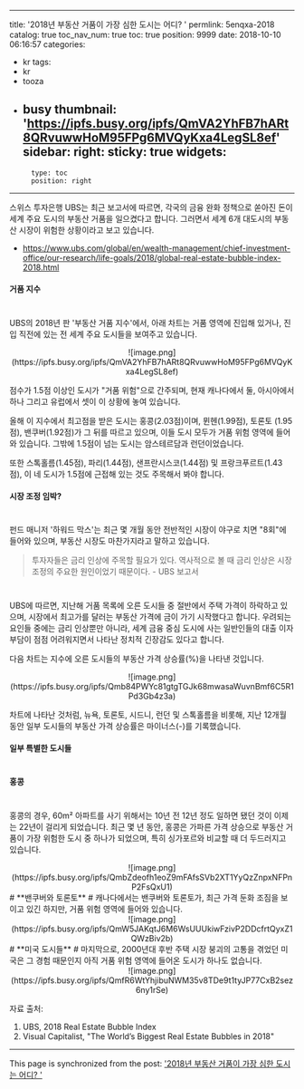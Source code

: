 
---
title: '2018년 부동산 거품이 가장 심한 도시는 어디? '
permlink: 5enqxa-2018
catalog: true
toc_nav_num: true
toc: true
position: 9999
date: 2018-10-10 06:16:57
categories:
- kr
tags:
- kr
- tooza
- busy
thumbnail: 'https://ipfs.busy.org/ipfs/QmVA2YhFB7hARt8QRvuwwHoM95FPg6MVQyKxa4LegSL8ef'
sidebar:
    right:
        sticky: true
widgets:
    -
        type: toc
        position: right
---


스위스 투자은행 UBS는 최근 보고서에 따르면, 각국의 금융 완화 정책으로 쏟아진 돈이 세계 주요 도시의 부동산 거품을 일으켰다고 합니다. 그러면서 세계 6개 대도시의 부동산 시장이 위험한 상황이라고 보고 있습니다. 

- https://www.ubs.com/global/en/wealth-management/chief-investment-office/our-research/life-goals/2018/global-real-estate-bubble-index-2018.html

#### 거품 지수 
#
UBS의 2018년 판 '부동산 거품 지수'에서, 아래 차트는 거품 영역에 진입해 있거나, 진입 직전에 있는 전 세계 주요 도시들을 보여주고 있습니다. 

<center> 
![image.png](https://ipfs.busy.org/ipfs/QmVA2YhFB7hARt8QRvuwwHoM95FPg6MVQyKxa4LegSL8ef)
</center> 

점수가 1.5점 이상인 도시가 "거품 위험"으로 간주되며, 현재 캐나다에서 둘, 아시아에서 하나 그리고 유럽에서 셋이 이 상황에 놓여 있습니다. 

올해 이 지수에서 최고점을 받은 도시는 홍콩(2.03점)이며, 뮌헨(1.99점), 토론토 (1.95점), 밴쿠버(1.92점)가 그 뒤를 따르고 있으며, 이들 도시 모두가 거품 위험 영역에 들어와 있습니다. 그밖에 1.5점이 넘는 도시는 암스테르담과 런던이었습니다. 

또한 스톡홀름(1.45점), 파리(1.44점), 샌프란시스코(1.44점) 및 프랑크푸르트(1.43점), 이  네 도시가 1.5점에 근접해 있는 것도 주목해서 봐야 합니다. 

#### 시장 조정 임박? 
# 
펀드 매니저 '하워드 막스'는 최근 몇 개월 동안 전반적인 시장이 야구로 치면 "8회"에 들어와 있으며, 부동산 시장도 마찬가지라고 말하고 있습니다. 

> 투자자들은 금리 인상에 주목할 필요가 있다. 역사적으로 볼 때 금리 인상은 시장 조정의 주요한 원인이었기 때문이다. - UBS 보고서 
#
UBS에 따르면, 지난해 거품 목록에 오른 도시들 중 절반에서 주택 가격이 하락하고 있으며, 시장에서 최고가를 달러는 부동산 가격에 금이 가기 시작했다고 합니다. 우려되는 요인들 중에는 금리 인상뿐만 아니라, 세계 금융 중심 도시에 사는 일반인들의 대출 이자 부담이 점점 어려워지면서 나타난 정치적 긴장감도 있다고 합니다. 

다음 차트는 지수에 오른 도시들의 부동산 가격 상승률(%)을 나타낸 것입니다.  

<center> 
![image.png](https://ipfs.busy.org/ipfs/Qmb84PWYc81gtgTGJk68mwasaWuvnBmf6C5R1Pd3Gb4z3a)
</center> 

차트에 나타난 것처럼, 뉴욕, 토론토, 시드니, 런던 및 스톡홀름을 비롯해, 지난 12개월 동안 일부 도시들의 부동산 가격 상승률은 마이너스(-)를 기록했습니다. 

#### 일부 특별한 도시들 
# 
**홍콩** 
# 
홍콩의 경우, 60m² 아파트를 사기 위해서는 10년 전 12년 정도 일하면 됐던 것이 이제는 22년이 걸리게 되었습니다. 최근 몇 년 동안,  홍콩은 가파른 가격 상승으로 부동산 거품이 가장 위험한 도시 중 하나가 되었으며, 특히 싱가포르와 비교할 때 더 두드러지고 있습니다. 

<center> 
![image.png](https://ipfs.busy.org/ipfs/QmbZdeofh1eoZ9mFAfsSVb2XT1YyQzZnpxNFPnP2FsQxU1)
</center> 
#
**밴쿠버와 토론토** 
# 
캐나다에서는 밴쿠버와 토론토가, 최근 가격 둔화 조짐을 보이고 있긴 하지만,  거품 위험 영역에 들어와 있습니다.  

<center> 
![image.png](https://ipfs.busy.org/ipfs/QmW5JAKqtJ6M6WsUUUkiwFzivP2DDcfrtQyxZ1QWzBiv2b)
</center> 
#
**미국 도시들**
# 
마지막으로, 2000년대 후반 주택 시장 붕괴의 고통을 겪었던 미국은 그 경험 때문인지 아직 거품 위험 영역에 들어온 도시가 하나도 없습니다. 

<center> 
![image.png](https://ipfs.busy.org/ipfs/QmfR6WtYhjibuNWM35v8TDe9t1tyJP77CxB2sez6ny1rSe)
</center> 

자료 출처:  

1. UBS, 2018 Real Estate Bubble Index 
2. Visual Capitalist, "The World’s Biggest Real Estate Bubbles in 2018"


- - -

This page is synchronized from the post: ['2018년 부동산 거품이 가장 심한 도시는 어디? '](https://steemit.com/@pius.pius/5enqxa-2018)
